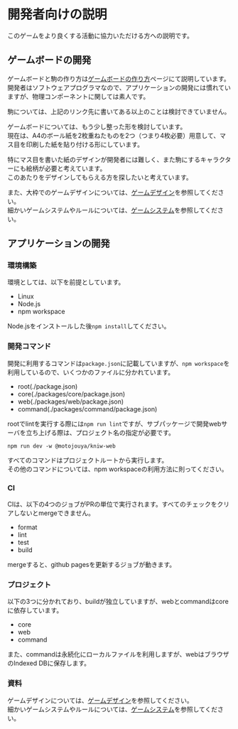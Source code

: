 
# 開発者向けの説明
このゲームをより良くする活動に協力いただける方への説明です。  

## ゲームボードの開発
ゲームボードと駒の作り方は[ゲームボードの作り方](/docs/play/make_game_board.md)ページにて説明しています。  
開発者はソフトウェアプログラマなので、アプリケーションの開発には慣れていますが、物理コンポーネントに関しては素人です。  

駒については、上記のリンク先に書いてある以上のことは検討できていません。  

ゲームボードについては、もう少し整った形を検討しています。  
現在は、A4のボール紙を2枚重ねたものを2つ（つまり4枚必要）用意して、マス目を印刷した紙を貼り付ける形にしています。  

特にマス目を書いた紙のデザインが開発者には難しく、また駒にするキャラクターにも絵柄が必要と考えています。  
このあたりをデザインしてもらえる方を探したいと考えています。  

また、大枠でのゲームデザインについては、[ゲームデザイン](/docs/develop/game_design.md)を参照してください。  
細かいゲームシステムやルールについては、[ゲームシステム](/docs/system/game_system.md)を参照してください。  

## アプリケーションの開発

### 環境構築
環境としては、以下を前提としています。  
- Linux
- Node.js
- npm workspace

Node.jsをインストールした後`npm install`してください。  

### 開発コマンド
開発に利用するコマンドは`package.json`に記載していますが、`npm workspace`を利用しているので、いくつかのファイルに分かれています。  
- root(./package.json)
- core(./packages/core/package.json)
- web(./packages/web/package.json)
- command(./packages/command/package.json)

rootでlintを実行する際には`npm run lint`ですが、サブパッケージで開発webサーバを立ち上げる際は、プロジェクト名の指定が必要です。  
```
npm run dev -w @motojouya/kniw-web
```

すべてのコマンドはプロジェクトルートから実行します。  
その他のコマンドについては、npm workspaceの利用方法に則ってください。  

### CI
CIは、以下の4つのジョブがPRの単位で実行されます。すべてのチェックをクリアしないとmergeできません。  
- format
- lint
- test
- build

mergeすると、github pagesを更新するジョブが動きます。  

### プロジェクト
以下の3つに分かれており、buildが独立していますが、webとcommandはcoreに依存しています。  
- core
- web
- command

また、commandは永続化にローカルファイルを利用しますが、webはブラウザのIndexed DBに保存します。  

### 資料
ゲームデザインについては、[ゲームデザイン](/docs/develop/game_design.md)を参照してください。  
細かいゲームシステムやルールについては、[ゲームシステム](/docs/system/game_system.md)を参照してください。  

